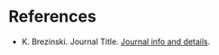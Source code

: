 References
==========

- K. Brezinski. Journal Title. [Journal info and details](https://www.google.ca).